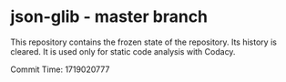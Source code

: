 # json-glib - master branch

This repository contains the frozen state of the repository.
Its history is cleared. It is used only for static code
analysis with Codacy.

Commit Time: 1719020777